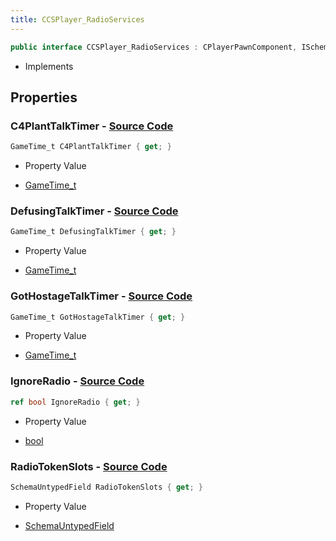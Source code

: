 ```yaml
---
title: CCSPlayer_RadioServices
---
```


```csharp
public interface CCSPlayer_RadioServices : CPlayerPawnComponent, ISchemaClass<CPlayerPawnComponent>, ISchemaClass<CCSPlayer_RadioServices>, ISchemaField, ISchemaClass, INativeHandle
```

- Implements

## Properties

### **C4PlantTalkTimer** - [Source Code](https://github.com/swiftly-solution/swiftlys2/blob/main/managed/src/SwiftlyS2.Generated/Schemas/Interfaces/CCSPlayer_RadioServices.cs#L20)

```csharp
GameTime_t C4PlantTalkTimer { get; }
```

- Property Value

- [GameTime_t](/docs/api/shared/schemadefinitions/gametime_t)

### **DefusingTalkTimer** - [Source Code](https://github.com/swiftly-solution/swiftlys2/blob/main/managed/src/SwiftlyS2.Generated/Schemas/Interfaces/CCSPlayer_RadioServices.cs#L18)

```csharp
GameTime_t DefusingTalkTimer { get; }
```

- Property Value

- [GameTime_t](/docs/api/shared/schemadefinitions/gametime_t)

### **GotHostageTalkTimer** - [Source Code](https://github.com/swiftly-solution/swiftlys2/blob/main/managed/src/SwiftlyS2.Generated/Schemas/Interfaces/CCSPlayer_RadioServices.cs#L16)

```csharp
GameTime_t GotHostageTalkTimer { get; }
```

- Property Value

- [GameTime_t](/docs/api/shared/schemadefinitions/gametime_t)

### **IgnoreRadio** - [Source Code](https://github.com/swiftly-solution/swiftlys2/blob/main/managed/src/SwiftlyS2.Generated/Schemas/Interfaces/CCSPlayer_RadioServices.cs#L25)

```csharp
ref bool IgnoreRadio { get; }
```

- Property Value

- [bool](https://learn.microsoft.com/dotnet/api/system.boolean)

### **RadioTokenSlots** - [Source Code](https://github.com/swiftly-solution/swiftlys2/blob/main/managed/src/SwiftlyS2.Generated/Schemas/Interfaces/CCSPlayer_RadioServices.cs#L23)

```csharp
SchemaUntypedField RadioTokenSlots { get; }
```

- Property Value

- [SchemaUntypedField](/docs/api/shared/schemas/schemauntypedfield)

